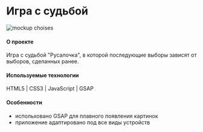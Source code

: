 # Игра с судьбой 


![mockup choises](https://github.com/Madina030596/mermaid/assets/145129934/c80df1f7-54bc-4410-a0d7-bad080b5b85e)


#### О проекте
Игра с судьбой "Русалочка", в которой последующие выборы зависят от выборов, сделанных ранее.


#### Используемые технологии
HTML5 | CSS3 | JavaScript | GSAP


#### Особенности
- испольховано GSAP для плавного появления картинок
- приложение адаптировано под все виды устройств


